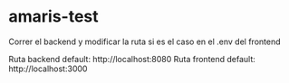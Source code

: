 ﻿# amaris-test

Correr el backend y modificar la ruta si es el caso en el .env del frontend

Ruta backend default: http://localhost:8080
Ruta frontend default: http://localhost:3000
